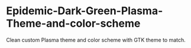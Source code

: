 # Epidemic-Dark-Green-Plasma-Theme-and-color-scheme
Clean custom Plasma theme and color scheme with GTK theme to match.

